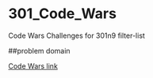 # 301_Code_Wars
Code Wars Challenges for 301n9
filter-list

##problem domain

[Code Wars link](https://www.codewars.com/kata/53dbd5315a3c69eed20002dd/solutions/javascript)